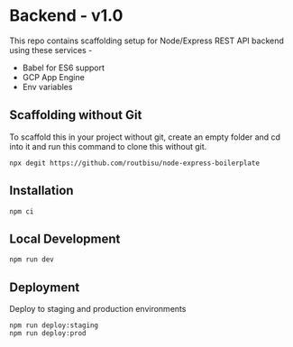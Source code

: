 # <App> Backend - v1.0

This repo contains scaffolding setup for Node/Express REST API backend using these services - 
- Babel for ES6 support
- GCP App Engine
- Env variables

## Scaffolding without Git

To scaffold this in your project without git, create an empty folder and cd into it and run this command to clone this without git.

```
npx degit https://github.com/routbisu/node-express-boilerplate
```

## Installation

```
npm ci
```

## Local Development

```
npm run dev
```

## Deployment

Deploy to staging and production environments

```
npm run deploy:staging
npm run deploy:prod
```
